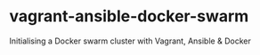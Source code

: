 # vagrant-ansible-docker-swarm
Initialising a Docker swarm cluster with Vagrant, Ansible &amp; Docker 

